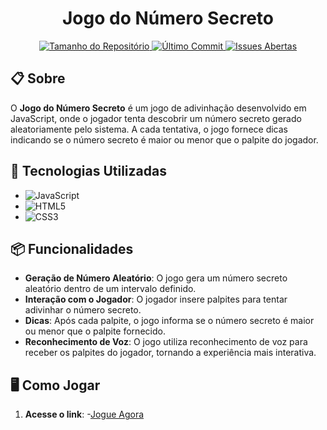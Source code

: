 <h1 align="center">Jogo do Número Secreto</h1>

<p align="center">
  <a href="https://github.com/MateusCanuto/Jogo-do-Numero-Secreto">
    <img src="https://img.shields.io/github/repo-size/MateusCanuto/Jogo-do-Numero-Secreto" alt="Tamanho do Repositório">
  </a>
  <a href="https://github.com/MateusCanuto/Jogo-do-Numero-Secreto/commits/main">
    <img src="https://img.shields.io/github/last-commit/MateusCanuto/Jogo-do-Numero-Secreto" alt="Último Commit">
  </a>
  <a href="https://github.com/MateusCanuto/Jogo-do-Numero-Secreto/issues">
    <img src="https://img.shields.io/github/issues/MateusCanuto/Jogo-do-Numero-Secreto" alt="Issues Abertas">
  </a>
</p>

## 📋 Sobre

O **Jogo do Número Secreto** é um jogo de adivinhação desenvolvido em JavaScript, onde o jogador tenta descobrir um número secreto gerado aleatoriamente pelo sistema. A cada tentativa, o jogo fornece dicas indicando se o número secreto é maior ou menor que o palpite do jogador.

## 🚀 Tecnologias Utilizadas

- ![JavaScript](https://img.shields.io/badge/JavaScript-F7DF1E?style=for-the-badge&logo=javascript&logoColor=black)
- ![HTML5](https://img.shields.io/badge/HTML5-E34F26?style=for-the-badge&logo=html5&logoColor=white)
- ![CSS3](https://img.shields.io/badge/CSS3-1572B6?style=for-the-badge&logo=css3&logoColor=white)

## 📦 Funcionalidades

- **Geração de Número Aleatório**: O jogo gera um número secreto aleatório dentro de um intervalo definido.
- **Interação com o Jogador**: O jogador insere palpites para tentar adivinhar o número secreto.
- **Dicas**: Após cada palpite, o jogo informa se o número secreto é maior ou menor que o palpite fornecido.
- **Reconhecimento de Voz**: O jogo utiliza reconhecimento de voz para receber os palpites do jogador, tornando a experiência mais interativa.

## 🖥️ Como Jogar

1. **Acesse o link**:
-[Jogue Agora](https://jogo-do-numero-secreto-pi-flame.vercel.app/)
